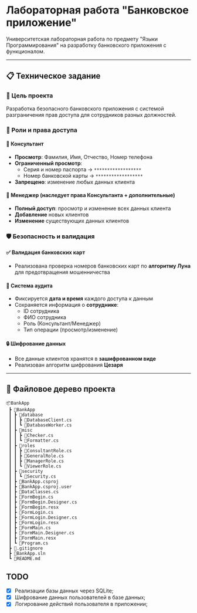 # Лабораторная работа "Банковское приложение"

Университетская лабораторная работа по предмету "Языки Программирования" на разработку банковского приложения с функционалом.

---

## 📋 Техническое задание

### 🎯 Цель проекта

Разработка безопасного банковского приложения с системой разграничения прав доступа для сотрудников разных должностей.

### 👥 Роли и права доступа

#### 🔐 Консультант

- **Просмотр**: Фамилия, Имя, Отчество, Номер телефона
- **Ограниченный просмотр**:
  - Серия и номер паспорта → `******************`
  - Номер банковской карты → `******************`
- **Запрещено**: изменение любых данных клиента

#### 🔑 Менеджер (наследует права Консультанта + дополнительные)

- **Полный доступ**: просмотр и изменение всех данных клиента
- **Добавление** новых клиентов
- **Изменение** существующих данных клиентов

### 🛡️ Безопасность и валидация

#### ✅ Валидация банковских карт

- Реализована проверка номеров банковских карт по **алгоритму Луна** для предотвращения мошенничества

#### 📝 Система аудита

- Фиксируется **дата и время** каждого доступа к данным
- Сохраняется информация о **сотруднике**:
  - ID сотрудника
  - ФИО сотрудника
  - Роль (Консультант/Менеджер)
  - Тип операции (просмотр/изменение)

#### 🔒 Шифрование данных

- Все данные клиентов хранятся в **зашифрованном виде**
- Реализован алгоритм шифрования **Цезаря**

---

## 📁 Файловое дерево проекта

```
📦BankApp
 ┣ 📂BankApp
 ┃ ┣ 📂database
 ┃ ┃ ┣ 📜DatabaseClient.cs
 ┃ ┃ ┗ 📜DatabaseWorker.cs
 ┃ ┣ 📂misc
 ┃ ┃ ┣ 📜Checker.cs
 ┃ ┃ ┗ 📜Formatter.cs
 ┃ ┣ 📂roles
 ┃ ┃ ┣ 📜ConsultantRole.cs
 ┃ ┃ ┣ 📜GeneralRole.cs
 ┃ ┃ ┣ 📜ManagerRole.cs
 ┃ ┃ ┗ 📜ViewerRole.cs
 ┃ ┣ 📂security
 ┃ ┃ ┗ 📜Security.cs
 ┃ ┣ 📜BankApp.csproj
 ┃ ┣ 📜BankApp.csproj.user
 ┃ ┣ 📜DataClasses.cs
 ┃ ┣ 📜FormBegin.cs
 ┃ ┣ 📜FormBegin.Designer.cs
 ┃ ┣ 📜FormBegin.resx
 ┃ ┣ 📜FormLogin.cs
 ┃ ┣ 📜FormLogin.Designer.cs
 ┃ ┣ 📜FormLogin.resx
 ┃ ┣ 📜FormMain.cs
 ┃ ┣ 📜FormMain.Designer.cs
 ┃ ┣ 📜FormMain.resx
 ┃ ┗ 📜Program.cs
 ┣ 📜.gitignore
 ┣ 📜BankApp.sln
 ┗ 📜README.md
```

## TODO

- [x] Реализации базы данных через SQLite;
- [x] Шифрование данных пользователей в базе данных;
- [x] Логирование действий пользователя в приложении;
